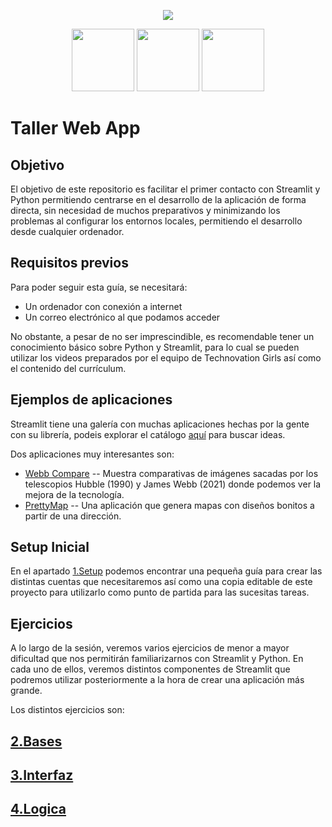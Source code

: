 <p align="center" >
  <img src="https://powertocode.org/wp-content/uploads/2023/10/tg-girls-logo-2ba7f013defb45c388aa736343073910d3ea1c5738693a196c59693643d0ffc3-1-768x262.png" />
</p>
<p align="center" >
  <img src="https://upload.wikimedia.org/wikipedia/commons/thumb/c/c3/Python-logo-notext.svg/1200px-Python-logo-notext.svg.png" height="100" />
  <img src="https://docs.streamlit.io/logo.svg" height="100" /> 
  <img src="https://cdn.pixabay.com/photo/2022/01/30/13/33/github-6980894_640.png" height="100" />
</p>

# Taller Web App

## Objetivo

El objetivo de este repositorio es facilitar el primer contacto con Streamlit y Python permitiendo centrarse en el desarrollo de la aplicación de forma directa, sin necesidad de muchos preparativos y minimizando los problemas al configurar los entornos locales, permitiendo el desarrollo desde cualquier ordenador.

## Requisitos previos

Para poder seguir esta guía, se necesitará:

- Un ordenador con conexión a internet
- Un correo electrónico al que podamos acceder

No obstante, a pesar de no ser imprescindible, es recomendable tener un conocimiento básico sobre Python y Streamlit, para lo cual se pueden utilizar los videos preparados por el equipo de Technovation Girls así como el contenido del currículum.

## Ejemplos de aplicaciones

Streamlit tiene una galería con muchas aplicaciones hechas por la gente con su librería, podeis explorar el catálogo [aquí]() para buscar ideas.

Dos aplicaciones muy interesantes son:

- [Webb Compare](https://webb-compare.streamlit.app/) -- Muestra comparativas de imágenes sacadas por los telescopios Hubble (1990) y James Webb (2021) donde podemos ver la mejora de la tecnología.
- [PrettyMap](https://prettymapp.streamlit.app/) -- Una aplicación que genera mapas con diseños bonitos a partir de una dirección.

## Setup Inicial

En el apartado [1.Setup](1.Setup) podemos encontrar una pequeña guía para crear las distintas cuentas que necesitaremos así como una copia editable de este proyecto para utilizarlo como punto de partida para las sucesitas tareas.

## Ejercicios

A lo largo de la sesión, veremos varios ejercicios de menor a mayor dificultad que nos permitirán familiarizarnos con Streamlit y Python. En cada uno de ellos, veremos distintos componentes de Streamlit que podremos utilizar posteriormente a la hora de crear una aplicación más grande.

Los distintos ejercicios son:

## [2.Bases](2.Bases/README.md)

## [3.Interfaz](3.Interfaz/README.md)

## [4.Logica](4.Logica/README.md)
